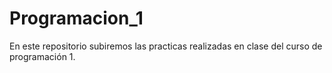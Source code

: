 # Programacion_1
En este repositorio subiremos las practicas realizadas en clase del curso de programación 1.
